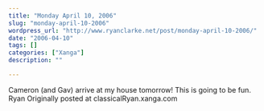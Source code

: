 ```yaml
---
title: "Monday April 10, 2006"
slug: "monday-april-10-2006"
wordpress_url: "http://www.ryanclarke.net/post/monday-april-10-2006/"
date: "2006-04-10"
tags: []
categories: ["Xanga"]
description: ""

---
```


Cameron (and Gav) arrive at my house tomorrow! This is going to be fun.
Ryan
Originally posted at classicalRyan.xanga.com
